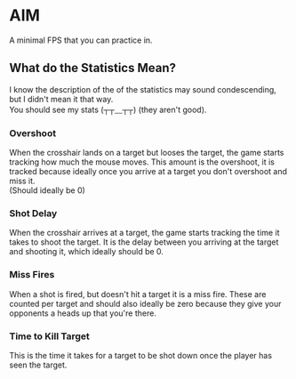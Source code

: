 # AIM

A minimal FPS that you can practice in.

## What do the Statistics Mean?

I know the description of the of the statistics may sound condescending, but I didn't mean it that way.\
You should see my stats (┬┬﹏┬┬) (they aren't good).

### Overshoot

When the crosshair lands on a target but looses the target, the game starts tracking how much the mouse moves.
This amount is the overshoot, it is tracked because ideally once you arrive at a target you don't overshoot and miss it.\
(Should ideally be 0)

### Shot Delay

When the crosshair arrives at a target, the game starts tracking the time it takes to shoot the target.
It is the delay between you arriving at the target and shooting it, which ideally should be 0.

### Miss Fires

When a shot is fired, but doesn't hit a target it is a miss fire.
These are counted per target and should also ideally be zero because they give your opponents a heads up that you're there.

### Time to Kill Target

This is the time it takes for a target to be shot down once the player has seen the target.
